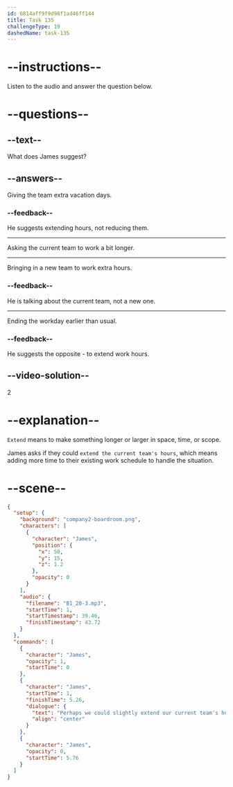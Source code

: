 ```yaml
---
id: 6814aff9f9d98f1ad46ff144
title: Task 135
challengeType: 19
dashedName: task-135
---
```


<!-- (Audio) James: Perhaps we could slightly extend our current team's hours? -->

# --instructions--

Listen to the audio and answer the question below.

# --questions--

## --text--

What does James suggest?

## --answers--

Giving the team extra vacation days.

### --feedback--

He suggests extending hours, not reducing them.

---

Asking the current team to work a bit longer.

---

Bringing in a new team to work extra hours.

### --feedback--

He is talking about the current team, not a new one.

---

Ending the workday earlier than usual.

### --feedback--

He suggests the opposite - to extend work hours.

## --video-solution--

2

# --explanation--

`Extend` means to make something longer or larger in space, time, or scope.

James asks if they could `extend the current team's hours`, which means adding more time to their existing work schedule to handle the situation.

# --scene--

```json
{
  "setup": {
    "background": "company2-boardroom.png",
    "characters": [
      {
        "character": "James",
        "position": {
          "x": 50,
          "y": 15,
          "z": 1.2
        },
        "opacity": 0
      }
    ],
    "audio": {
      "filename": "B1_20-3.mp3",
      "startTime": 1,
      "startTimestamp": 39.46,
      "finishTimestamp": 43.72
    }
  },
  "commands": [
    {
      "character": "James",
      "opacity": 1,
      "startTime": 0
    },
    {
      "character": "James",
      "startTime": 1,
      "finishTime": 5.26,
      "dialogue": {
        "text": "Perhaps we could slightly extend our current team's hours?",
        "align": "center"
      }
    },
    {
      "character": "James",
      "opacity": 0,
      "startTime": 5.76
    }
  ]
}
```

